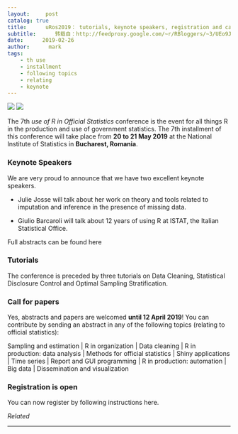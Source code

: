 ```yaml
---
layout:     post
catalog: true
title:      uRos2019： tutorials, keynote speakers, registration and call for papers!
subtitle:      转载自：http://feedproxy.google.com/~r/RBloggers/~3/UEo9JBOxQxI/
date:      2019-02-26
author:      mark
tags:
    - th use
    - installment
    - following topics
    - relating
    - keynote
---
```







![](https://i0.wp.com/r-project.ro/conference2019/uRosConf2019web.jpg?w=450)
![](https://i0.wp.com/r-project.ro/conference2019/uRosConf2019web.jpg?w=450)


The 7th *use of R in Official Statistics* conference is the event for all things R in the production and use of government statistics. The 7th installment of this conference will take place from **20 to 21 May 2019** at the National Institute of Statistics in **Bucharest, Romania**.

### Keynote Speakers

We are very proud to announce that we have two excellent keynote speakers.

- Julie Josse will talk about her work on theory and tools related to imputation and inference in the presence of missing data.

- Giulio Barcaroli will talk about 12 years of using R at ISTAT, the Italian Statistical Office.


Full abstracts can be found here

### Tutorials

The conference is preceded by three tutorials on Data Cleaning, Statistical Disclosure Control and Optimal Sampling Stratification.

### Call for papers

Yes, abstracts and papers are welcomed **until 12 April 2019**! You can contribute by sending an abstract in any of the following topics (relating to official statistics):

Sampling and estimation | R in organization | Data cleaning | R in production: data analysis | Methods for official statistics | Shiny applications | Time series | Report and GUI programming | R in production: automation | Big data | Dissemination and visualization

### Registration is open

You can now register by following instructions here.


*Related*








---
